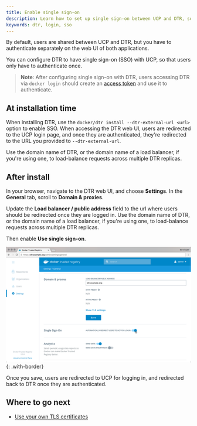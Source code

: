 ```yaml
---
title: Enable single sign-on
description: Learn how to set up single sign-on between UCP and DTR, so that your users only have to authenticate once
keywords: dtr, login, sso
---
```


By default, users are shared between UCP and DTR, but you have to authenticate
separately on the web UI of both applications.

You can configure DTR to have single sign-on (SSO) with UCP, so that users only
have to authenticate once.

> **Note**: After configuring single sign-on with DTR, users accessing DTR via
> `docker login` should create an [access token](/ee/dtr/user/access-tokens/) and use it to authenticate.

## At installation time

When installing DTR, use the `docker/dtr install --dtr-external-url <url>`
option to enable SSO. When accessing the DTR web UI, users are redirected to the
UCP login page, and once they are authenticated, they're redirected to the URL
you provided to `--dtr-external-url`.

Use the domain name of DTR, or the domain name of a load balancer, if you're
using one, to load-balance requests across multiple DTR replicas.

## After install

In your browser, navigate to the DTR web UI, and choose **Settings**. In the
**General** tab, scroll to **Domain & proxies**.

Update the **Load balancer / public address** field to the url where users
should be redirected once they are logged in.
Use the domain name of DTR, or the domain name of a load balancer, if you're
using one, to load-balance requests across multiple DTR replicas.

Then enable **Use single sign-on**.

![](../../images/enable-sso-1.png){: .with-border}

Once you save, users are redirected to UCP for logging in, and redirected back to
DTR once they are authenticated.

## Where to go next

- [Use your own TLS certificates](use-your-own-tls-certificates.md)
